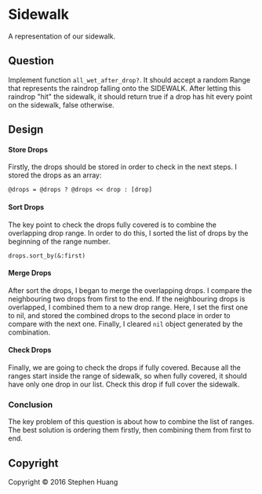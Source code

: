 # Sidewalk

A representation of our sidewalk.

## Question

Implement function `all_wet_after_drop?`. It should accept a random Range that represents the raindrop falling onto the SIDEWALK. After letting this raindrop "hit" the sidewalk, it should return true if a drop has hit every point on the sidewalk, false otherwise.


## Design

#### Store Drops

Firstly, the drops should be stored in order to check in the next steps. I stored the drops as an array:

```
@drops = @drops ? @drops << drop : [drop]
```

#### Sort Drops

The key point to check the drops fully covered is to combine the overlapping drop range. In order to do this, I sorted the list of drops by the beginning of the range number.

```
drops.sort_by(&:first)
```

#### Merge Drops

After sort the drops, I began to merge the overlapping drops. I compare the neighbouring two drops from first to the end. If the neighbouring drops is overlapped, I combined them to a new drop range. Here, I set the first one to nil, and stored the combined drops to the second place in order to compare with the next one. Finally, I cleared `nil` object generated by the combination.

#### Check Drops

Finally, we are going to check the drops if fully covered. Because all the ranges start inside the range of sidewalk, so when fully covered, it should have only one drop in our list. Check this drop if full cover the sidewalk.

### Conclusion

The key problem of this question is about how to combine the list of ranges. The best solution is ordering them firstly, then combining them from first to end.

## Copyright

Copyright © 2016 Stephen Huang
